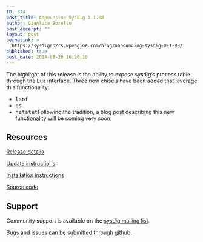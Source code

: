 ```yaml
---
ID: 374
post_title: Announcing Sysdig 0.1.88
author: Gianluca Borello
post_excerpt: ""
layout: post
permalink: >
  https://sysdigrp2rs.wpengine.com/blog/announcing-sysdig-0-1-88/
published: true
post_date: 2014-08-20 16:20:19
---
```

The highlight of this release is the ability to expose sysdig’s process table through the Lua interface. Three new chisels have been added that leverage this functionality: 
*   <tt>lsof</tt>
*   <tt>ps</tt>
*   <tt>netstat</tt>Following the tradition, a blog post describing this new functionality will be coming very soon. 

## Resources

[Release details][1]

[Update instructions][2]

[Installation instructions][3]

[Source code][4]

## Support

Community support is available on the [sysdig mailing list][5].

Bugs and issues can be [submitted through github][6].

 [1]: https://github.com/draios/sysdig/releases
 [2]: https://github.com/draios/sysdig/wiki/Sysdig%20Update%20and%20Uninstall
 [3]: http://www.sysdig.org/install/
 [4]: https://github.com/draios/sysdig
 [5]: https://groups.google.com/forum/#!forum/sysdig
 [6]: https://github.com/draios/sysdig/issues?state=open